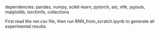 dependencies: pandas, numpy, scikit-learn, pytorch, ast, nltk, pyjouls, matplotlib, torchinfo, collections

First read the ner.csv file, then run RNN_from_scratch.ipynb to generate all experimental results.
